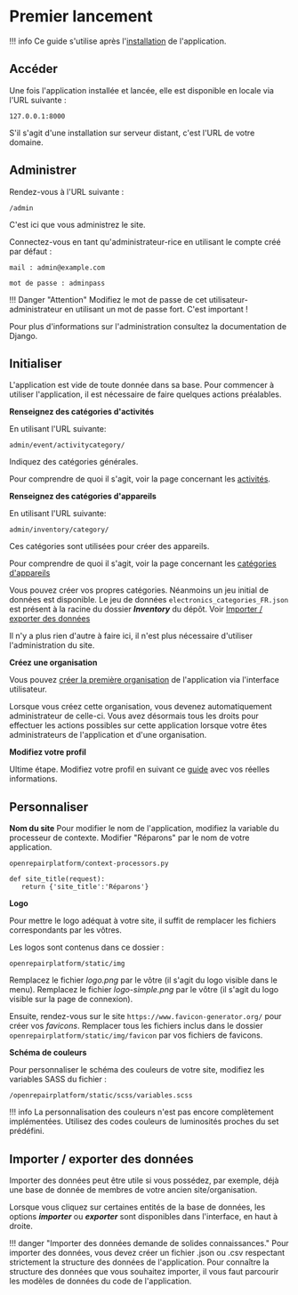 # Premier lancement

!!! info 
    Ce guide s'utilise après l'[installation](/deploiement/installation.md) de l'application.

## Accéder 
Une fois l'application installée et lancée, elle est disponible en locale via l'URL suivante :

```
127.0.0.1:8000
```

S'il s'agit d'une installation sur serveur distant, c'est l'URL de votre domaine. 

## Administrer 

Rendez-vous à l'URL suivante : 

```
/admin
```


C'est ici que vous administrez le site. 

Connectez-vous en tant qu'administrateur-rice en utilisant le compte créé par défaut :

```
mail : admin@example.com
```

```
mot de passe : adminpass
```

!!! Danger "Attention"
    Modifiez le mot de passe de cet utilisateur-administrateur en utilisant un mot de passe fort. C'est important !

Pour plus d'informations sur l'administration consultez la documentation de Django. 

## Initialiser

L'application est vide de toute donnée dans sa base. 
Pour commencer à utiliser l'application, il est nécessaire de faire quelques actions préalables.

**Renseignez des catégories d'activités**

En utilisant l'URL suivante: 
```
admin/event/activitycategory/
```

Indiquez des catégories générales. 

Pour comprendre de quoi il s'agit, voir la page concernant les [activités](../activity.md).

**Renseignez des catégories d'appareils** 

En utilisant l'URL suivante:
```
admin/inventory/category/
```

Ces catégories sont utilisées pour créer des appareils. 

Pour comprendre de quoi il s'agit, voir la page concernant les [catégories d'appareils](../stuffs-device/how-it-works.md#categorie)

Vous pouvez créer vos propres catégories. Néanmoins un jeu initial de données est disponible.
Le jeu de données ```electronics_categories_FR.json``` est présent à la racine du dossier ***Inventory*** du dépôt. Voir [Importer / exporter des données](#importer-exporter-des-donnees)

Il n'y a plus rien d'autre à faire ici, il n'est plus nécessaire d'utiliser l'administration du site. 

**Créez une organisation**

Vous pouvez [créer la première organisation](../organization/create.md) de l'application via l'interface utilisateur. 

Lorsque vous créez cette organisation, vous devenez automatiquement administrateur de celle-ci. Vous avez désormais tous les droits pour effectuer les actions possibles sur cette application lorsque votre êtes administrateurs de l'application et d'une organisation. 

**Modifiez votre profil**

Ultime étape. Modifiez votre profil en suivant ce [guide](../account/profil.md) avec vos réelles informations.


## Personnaliser 

**Nom du site**
Pour modifier le nom de l'application, modifiez la variable du processeur de contexte. Modifier "Réparons" par le nom de votre application.

```
openrepairplatform/context-processors.py 
```

```
def site_title(request):
   return {'site_title':'Réparons'} 
```

**Logo**

Pour mettre le logo adéquat à votre site, il suffit de remplacer les fichiers correspondants par les vôtres. 

Les logos sont contenus dans ce dossier :
```
openrepairplatform/static/img 
```

Remplacez le fichier *logo.png* par le vôtre (il s'agit du logo visible dans le menu).
Remplacez le fichier *logo-simple.png* par le vôtre (il s'agit du logo visible sur la page de connexion).

Ensuite, rendez-vous sur le site ```https://www.favicon-generator.org/``` pour créer vos *favicons*. 
Remplacer tous les fichiers inclus dans le dossier ```openrepairplatform/static/img/favicon``` par vos fichiers de favicons. 

**Schéma de couleurs**

Pour personnaliser le schéma des couleurs de votre site, modifiez les variables SASS du fichier : 
```
/openrepairplatform/static/scss/variables.scss
```

!!! info 
    La personnalisation des couleurs n'est pas encore complètement implémentées. Utilisez des codes couleurs de luminosités proches du set prédéfini. 


## Importer / exporter des données 

Importer des données peut être utile si vous possédez, par exemple, déjà une base de donnée de membres de votre ancien site/organisation.

Lorsque vous cliquez sur certaines entités de la base de données, les options ***importer*** ou ***exporter*** sont disponibles dans l'interface, en haut à droite.

!!! danger "Importer des données demande de solides connaissances."
    Pour importer des données, vous devez créer un fichier .json ou .csv respectant strictement la structure des données de l'application. 
    Pour connaître la structure des données que vous souhaitez importer, il vous faut parcourir les modèles de données du code de l'application. 

